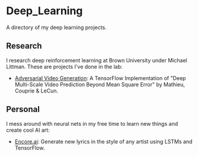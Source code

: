 # Deep_Learning
A directory of my deep learning projects.

## Research
I research deep reinforcement learning at Brown University under Michael Littman. These are projects I've done in the lab:

- [Adversarial Video Generation](https://github.com/dyelax/Adversarial_Video_Generation): A TensorFlow Implementation of "Deep Multi-Scale Video Prediction Beyond Mean Square Error" by Mathieu, Couprie & LeCun.

## Personal
I mess around with neural nets in my free time to learn new things and create cool AI art:

- [Encore.ai](https://github.com/dyelax/encore.ai): Generate new lyrics in the style of any artist using LSTMs and TensorFlow.
